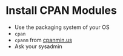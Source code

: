 # Install CPAN Modules

* Use the packaging system of your OS
* `cpan`
* `cpanm` from [cpanmin.us](https://cpanmin.us/)
* Ask your sysadmin


